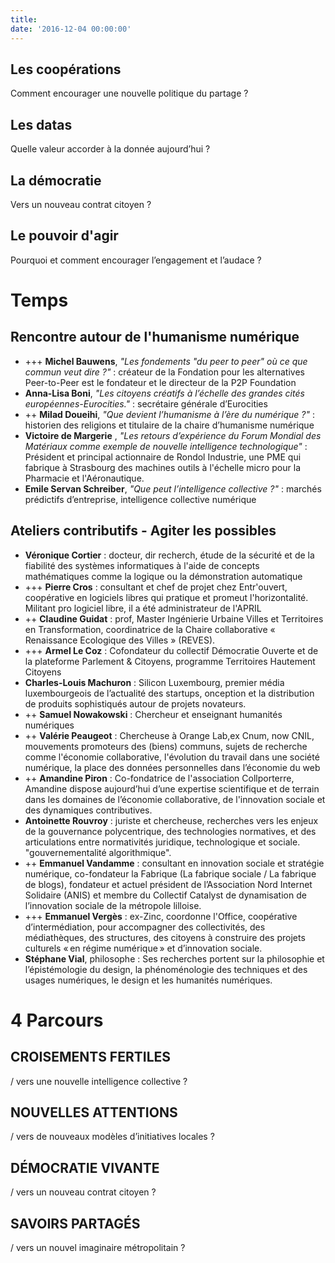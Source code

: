 ```yaml
---
title: 
date: '2016-12-04 00:00:00'
---
```


## Les coopérations

Comment encourager une nouvelle politique du partage ?

## Les datas

Quelle valeur accorder à la donnée aujourd’hui ?

## La démocratie

Vers un nouveau contrat citoyen ?

## Le pouvoir d'agir

Pourquoi et comment encourager l’engagement et l’audace ?



# Temps

## Rencontre autour de l'humanisme numérique

- +++ **Michel Bauwens**, *"Les fondements "du peer to peer" où ce que commun veut dire ?"* :  créateur de la Fondation pour les alternatives Peer-to-Peer est le fondateur et le directeur de la P2P Foundation
- **Anna-Lisa Boni**, *"Les citoyens créatifs à l’échelle des grandes cités européennes-Eurocities."* : secrétaire générale d’Eurocities
- ++ **Milad Doueihi**, *"Que devient l’humanisme à l’ère du numérique ?"* :  historien des religions et titulaire de la chaire d’humanisme numérique
- **Victoire de Margerie** , *"Les retours d’expérience du Forum Mondial des Matériaux comme exemple de nouvelle intelligence technologique"* : Président et principal actionnaire de Rondol Industrie, une PME qui fabrique à Strasbourg des machines outils à l'échelle micro pour la Pharmacie et l'Aéronautique.
- **Emile Servan Schreiber**,  *"Que peut l’intelligence collective ?"* : marchés prédictifs d’entreprise, intelligence collective numérique


## Ateliers contributifs - Agiter les possibles

- **Véronique Cortier** : docteur, dir recherch, étude de la sécurité et de la fiabilité des systèmes informatiques à l'aide de concepts mathématiques comme la logique ou la démonstration automatique
- +++ **Pierre Cros** : consultant et chef de projet chez Entr'ouvert, coopérative en logiciels libres qui pratique et promeut l'horizontalité. Militant pro logiciel libre, il a été administrateur de l'APRIL
- ++ **Claudine Guidat** : prof,  Master Ingénierie Urbaine Villes et Territoires en Transformation, coordinatrice de la Chaire collaborative « Renaissance Ecologique des Villes » (REVES).
- +++ **Armel Le Coz** : Cofondateur du collectif Démocratie Ouverte et de la plateforme Parlement & Citoyens, programme Territoires Hautement Citoyens
- **Charles-Louis Machuron** : Silicon Luxembourg, premier média luxembourgeois de l’actualité des startups, onception et la distribution de produits sophistiqués autour de projets novateurs.
- ++ **Samuel Nowakowski** : Chercheur et enseignant humanités numériques
- ++ **Valérie Peaugeot** : Chercheuse à Orange Lab,ex Cnum, now CNIL, mouvements promoteurs des (biens) communs, sujets de recherche comme l'économie collaborative, l'évolution du travail dans une société numérique, la place des données personnelles dans l’économie du web
- ++ **Amandine Piron** : Co-fondatrice de l'association Collporterre, Amandine dispose aujourd’hui d’une expertise scientifique et de terrain dans les domaines de l’économie collaborative, de l'innovation sociale et des dynamiques contributives.
- **Antoinette Rouvroy** : juriste et chercheuse, recherches vers les enjeux de la gouvernance polycentrique, des technologies normatives, et des articulations entre normativités juridique, technologique et sociale. "gouvernementalité algorithmique".
- ++ **Emmanuel Vandamme** : consultant en innovation sociale et stratégie numérique, co-fondateur la Fabrique (La fabrique sociale / La fabrique de blogs), fondateur et actuel président de l’Association Nord Internet Solidaire (ANIS) et membre du Collectif Catalyst de dynamisation de l’innovation sociale de la métropole lilloise.
- +++ **Emmanuel Vergès** : ex-Zinc, coordonne l'Office, coopérative d’intermédiation, pour accompagner des collectivités, des médiathèques, des structures, des citoyens à construire des projets culturels « en régime numérique » et d’innovation sociale.
- **Stéphane Vial**, philosophe : Ses recherches portent sur la philosophie et l’épistémologie du design, la phénoménologie des techniques et des usages numériques, le design et les humanités numériques.


# 4 Parcours

## CROISEMENTS FERTILES
/ vers une nouvelle intelligence collective ?

## NOUVELLES ATTENTIONS
/ vers de nouveaux modèles d’initiatives locales ?

## DÉMOCRATIE VIVANTE
/ vers un nouveau contrat citoyen ?

## SAVOIRS PARTAGÉS
/ vers un nouvel imaginaire métropolitain ?
